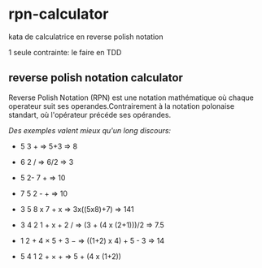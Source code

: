 # rpn-calculator
kata de calculatrice en reverse polish notation

1 seule contrainte: le faire en TDD

## reverse polish notation calculator

Reverse Polish Notation (RPN) est une notation mathématique où chaque operateur suit ses operandes.Contrairement à la notation polonaise standart, où l'opérateur précéde ses opérandes.


_Des exemples valent mieux qu'un long discours:_

- 5 3 + => 5+3 => 8

- 6 2 /  => 6/2 => 3

- 5 2- 7 + => 10

- 7 5 2 - + => 10

- 3 5 8 x 7 + x => 3x((5x8)+7) => 141

- 3 4 2 1 + x + 2 / => (3 + (4 x (2+1)))/2 => 7.5 

- 1 2 + 4 × 5 + 3 − => ((1+2) x 4) + 5 - 3 => 14

- 5 4 1 2 + × + => 5 + (4 x (1+2)) 

